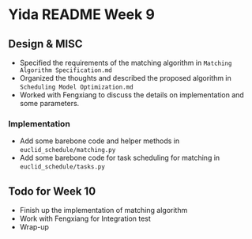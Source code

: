 # Yida README Week 9

## Design & MISC

- Specified the requirements of the matching algorithm in `Matching Algorithm Specification.md`
- Organized the thoughts and described the proposed algorithm in `Scheduling Model Optimization.md`
- Worked with Fengxiang to discuss the details on implementation and some parameters. 

### Implementation

- Add some barebone code and helper methods in `euclid_schedule/matching.py`
- Add some barebone code for task scheduling for matching in `euclid_schedule/tasks.py`

## Todo for Week 10

- Finish up the implementation of matching algorithm
- Work with Fengxiang for Integration test
- Wrap-up


